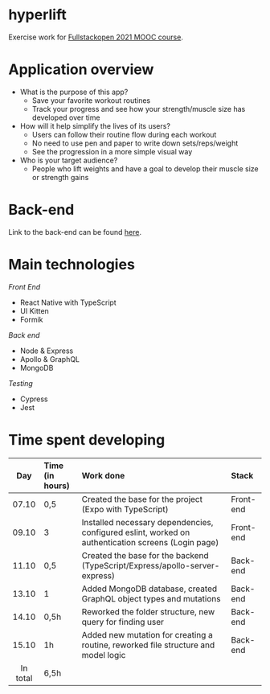 # hyperlift
Exercise work for [Fullstackopen 2021 MOOC course](https://fullstackopen.com/).

# Application overview

- What is the purpose of this app?
    - Save your favorite workout routines
    - Track your progress and see how your strength/muscle size has developed over time
- How will it help simplify the lives of its users?
    - Users can follow their routine flow during each workout
    - No need to use pen and paper to write down sets/reps/weight
    - See the progression in a more simple visual way
- Who is your target audience?
    - People who lift weights and have a goal to develop their muscle size or strength gains

# Back-end
Link to the back-end can be found [here](https://github.com/didzis1/hyperlift-backend).
    
# Main technologies
*Front End*
- React Native with TypeScript
- UI Kitten
- Formik

*Back end*
- Node & Express
- Apollo & GraphQL
- MongoDB

*Testing*
- Cypress
- Jest


# Time spent developing

| Day   | Time (in hours) | Work done | Stack |
| :----:|:-----| :---| :----|
| 07.10 | 0,5    | Created the base for the project (Expo with TypeScript) | Front-end |
| 09.10 | 3    | Installed necessary dependencies, configured eslint, worked on authentication screens (Login page) | Front-end |
| 11.10 | 0,5    | Created the base for the backend (TypeScript/Express/apollo-server-express) | Back-end |
| 13.10 | 1 | Added MongoDB database, created GraphQL object types and mutations | Back-end |
| 14.10 | 0,5h | Reworked the folder structure, new query for finding user | Back-end |
| 15.10 | 1h | Added new mutation for creating a routine, reworked file structure and model logic | Back-end |
| In total   | 6,5h   | | 
